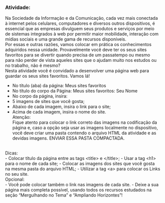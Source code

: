 ### Atividade:

Na Sociedade da Informação e da Comunicação, cada vez mais conectada à internet pelos celulares, computadores e diversos outros dispositivos, é essencial que as empresas divulguem seus produtos e serviços por meio de sistemas integrados à web por permitir maior mobilidade, interação com mídias sociais e uma grande gama de recursos disponíveis.
<br>
Por essas e outras razões, vamos colocar em prática os conhecimentos adquiridos nessa unidade.
<nr>
Provavelmente você deve ter os seus sites favoritos para se divertir quando precisa de um passatempo ou mesmo para não perder de vista aqueles sites que o ajudam muito nos estudos ou no trabalho, não é mesmo?
<br>
Nesta atividade você é convidado a desenvolver uma página web para guardar os seus sites favoritos. Vamos lá!
<br>
- No título (aba) da página: Meus sites favoritos
- No título do corpo da Página: Meus sites favoritos: Seu Nome
- No corpo da página, insira:
- 5 imagens de sites que você gosta;
- Abaixo de cada imagem, insira o link para o site;
- Acima de cada imagem, insira o nome do site.<br>
Atenção:<br>
Fique atento para colocar o link correto das imagens na codificação da página e, caso a opção seja usar as imagens localmente no dispositivo, você deve criar uma pasta  contendo o arquivo HTML da atividade e as devidas imagens. ENVIAR ESSA PASTA COMPACTADA.
<br>
Dicas:<br>
- Colocar título da página entre as tags &lt;title&gt; e &lt;/title&gt;;
- Usar a tag &lt;h1&gt; para o nome de cada site;
- Colocar as imagens dos sites que você gosta na mesma pasta do arquivo HTML;
- Utilizar a tag &lt;a&gt; para colocar os Links no seu site.<br>
Opcional:<br>
- Você pode colocar também o link nas imagens de cada site.
- Deixe a sua página mais completa possível, usando todos os recursos estudados na seção “Mergulhando no Tema” e “Ampliando Horizontes”!